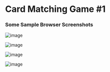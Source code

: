 # **Card Matching Game #1**

<h3>Some Sample Browser Screenshots</h3>

![image](https://github.com/user-attachments/assets/c4f5d300-d8d4-4307-ba38-08816682ef72)

![image](https://github.com/user-attachments/assets/171b42cd-bd1f-4217-a8aa-fafb4ebe0fa8)

![image](https://github.com/user-attachments/assets/61cd70c0-660b-4700-859c-c155eb67ec61)

![image](https://github.com/user-attachments/assets/5f2dc04a-b2eb-4220-b158-52c9f7d3f75b)
